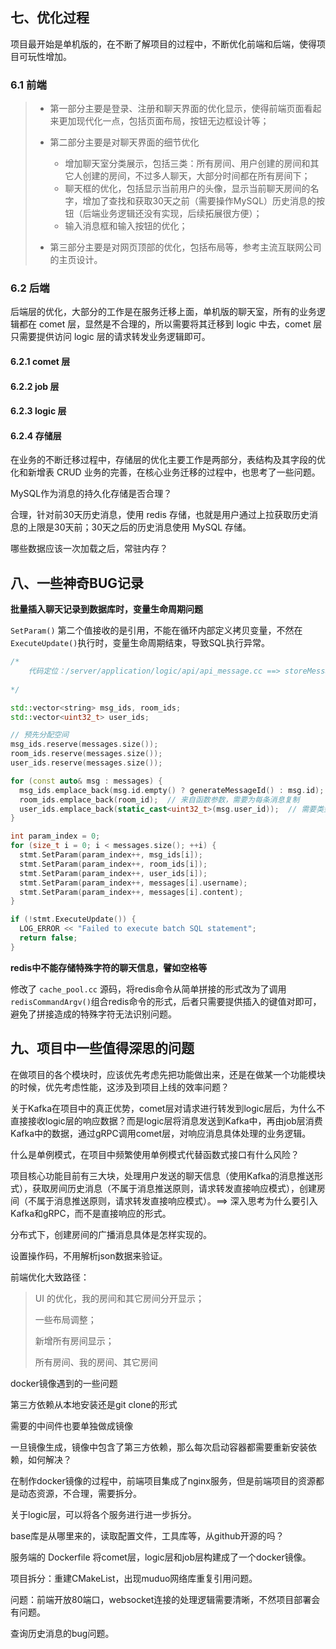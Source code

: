 ## 七、优化过程

项目最开始是单机版的，在不断了解项目的过程中，不断优化前端和后端，使得项目可玩性增加。

### 6.1 前端

> - 第一部分主要是登录、注册和聊天界面的优化显示，使得前端页面看起来更加现代化一点，包括页面布局，按钮无边框设计等；
>
> - 第二部分主要是对聊天界面的细节优化
>   - 增加聊天室分类展示，包括三类：所有房间、用户创建的房间和其它人创建的房间，不过多人聊天，大部分时间都在所有房间下；
>   - 聊天框的优化，包括显示当前用户的头像，显示当前聊天房间的名字，增加了查找和获取30天之前（需要操作MySQL）历史消息的按钮（后端业务逻辑还没有实现，后续拓展很方便）；
>   - 输入消息框和输入按钮的优化；
> - 第三部分主要是对网页顶部的优化，包括布局等，参考主流互联网公司的主页设计。

### 6.2 后端

后端层的优化，大部分的工作是在服务迁移上面，单机版的聊天室，所有的业务逻辑都在 comet 层，显然是不合理的，所以需要将其迁移到 logic 中去，comet 层只需要提供访问 logic 层的请求转发业务逻辑即可。

#### 6.2.1 comet 层



#### 6.2.2 job 层



#### 6.2.3 logic 层



#### 6.2.4 存储层

在业务的不断迁移过程中，存储层的优化主要工作是两部分，表结构及其字段的优化和新增表 CRUD 业务的完善，在核心业务迁移的过程中，也思考了一些问题。



MySQL作为消息的持久化存储是否合理？

合理，针对前30天历史消息，使用 redis 存储，也就是用户通过上拉获取历史消息的上限是30天前；30天之后的历史消息使用 MySQL 存储。



哪些数据应该一次加载之后，常驻内存？



## 八、一些神奇BUG记录

**批量插入聊天记录到数据库时，变量生命周期问题**

`SetParam()` 第二个值接收的是引用，不能在循环内部定义拷贝变量，不然在`ExecuteUpdate()`执行时，变量生命周期结束，导致SQL执行异常。

```cpp
/*
	代码定位：/server/application/logic/api/api_message.cc ==> storeMessagesToDB
	
*/

std::vector<string> msg_ids, room_ids;
std::vector<uint32_t> user_ids;

// 预先分配空间
msg_ids.reserve(messages.size());
room_ids.reserve(messages.size());
user_ids.reserve(messages.size());

for (const auto& msg : messages) {
  msg_ids.emplace_back(msg.id.empty() ? generateMessageId() : msg.id);
  room_ids.emplace_back(room_id);  // 来自函数参数，需要为每条消息复制
  user_ids.emplace_back(static_cast<uint32_t>(msg.user_id));  // 需要类型转换
}

int param_index = 0;
for (size_t i = 0; i < messages.size(); ++i) {
  stmt.SetParam(param_index++, msg_ids[i]);
  stmt.SetParam(param_index++, room_ids[i]);
  stmt.SetParam(param_index++, user_ids[i]);
  stmt.SetParam(param_index++, messages[i].username);
  stmt.SetParam(param_index++, messages[i].content);
}

if (!stmt.ExecuteUpdate()) {
  LOG_ERROR << "Failed to execute batch SQL statement";
  return false;
}
```

**redis中不能存储特殊字符的聊天信息，譬如空格等**

修改了 `cache_pool.cc` 源码，将redis命令从简单拼接的形式改为了调用`redisCommandArgv()`组合redis命令的形式，后者只需要提供插入的键值对即可，避免了拼接造成的特殊字符无法识别问题。



## 九、项目中一些值得深思的问题

在做项目的各个模块时，应该优先考虑先把功能做出来，还是在做某一个功能模块的时候，优先考虑性能，这涉及到项目上线的效率问题？

关于Kafka在项目中的真正优势，comet层对请求进行转发到logic层后，为什么不直接接收logic层的响应数据？而是logic层将消息发送到Kafka中，再由job层消费Kafka中的数据，通过gRPC调用comet层，对响应消息具体处理的业务逻辑。

什么是单例模式，在项目中频繁使用单例模式代替函数式接口有什么风险？

项目核心功能目前有三大块，处理用户发送的聊天信息（使用Kafka的消息推送形式），获取房间历史消息（不属于消息推送原则，请求转发直接响应模式），创建房间（不属于消息推送原则，请求转发直接响应模式）。==> 深入思考为什么要引入Kafka和gRPC，而不是直接响应的形式。



分布式下，创建房间的广播消息具体是怎样实现的。



设置操作码，不用解析json数据来验证。



前端优化大致路径：

> UI 的优化，我的房间和其它房间分开显示；
>
> 一些布局调整；
>
> 新增所有房间显示；
>
> 所有房间、我的房间、其它房间



docker镜像遇到的一些问题

第三方依赖从本地安装还是git clone的形式

需要的中间件也要单独做成镜像

一旦镜像生成，镜像中包含了第三方依赖，那么每次启动容器都需要重新安装依赖，如何解决？



在制作docker镜像的过程中，前端项目集成了nginx服务，但是前端项目的资源都是动态资源，不合理，需要拆分。



关于logic层，可以将各个服务进行进一步拆分。



base库是从哪里来的，读取配置文件，工具库等，从github开源的吗？



服务端的 Dockerfile 将comet层，logic层和job层构建成了一个docker镜像。



项目拆分：重建CMakeList，出现muduo网络库重复引用问题。



问题：前端开放80端口，websocket连接的处理逻辑需要清晰，不然项目部署会有问题。



查询历史消息的bug问题。